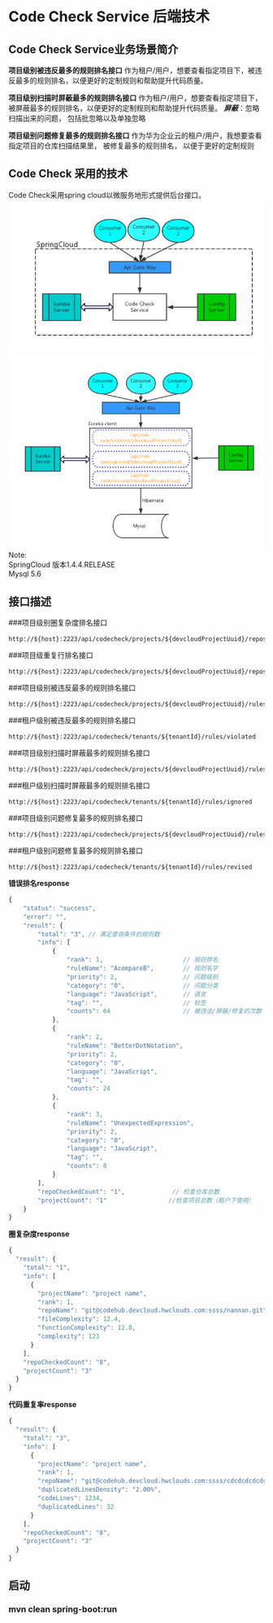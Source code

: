 # Code Check Service 后端技术
## Code Check Service业务场景简介
**项目级别被违反最多的规则排名接口**
作为租户/用户，想要查看指定项目下，被违反最多的规则排名，以便更好的定制规则和帮助提升代码质量。

**项目级别扫描时屏蔽最多的规则排名接口**
作为租户/用户，想要查看指定项目下，被屏蔽最多的规则排名，以便更好的定制规则和帮助提升代码质量。
***屏蔽***：忽略扫描出来的问题， 包括批忽略以及单独忽略

**项目级别问题修复最多的规则排名接口**
作为华为企业云的租户/用户，我想要查看指定项目的仓库扫描结果里， 被修复最多的规则排名， 以便于更好的定制规则

## Code Check 采用的技术
Code Check采用spring cloud以微服务地形式提供后台接口。
![](readme/codecheck-overview.png)

![](readme/codecheck-detail.png)
<br>
Note: <br>
SpringCloud 版本1.4.4.RELEASE <br>
Mysql 5.6

## 接口描述

###项目级别圈复杂度排名接口
```
http://${host}:2223/api/codecheck/projects/${devcloudProjectUuid}/repos/complexity
```
###项目级重复行排名接口
```
http://${host}:2223/api/codecheck/projects/${devcloudProjectUuid}/repos/duplicatedLine
```
###项目级别被违反最多的规则排名接口
```
http://${host}:2223/api/codecheck/projects/${devcloudProjectUuid}/rules/violated
```
###租户级别被违反最多的规则排名接口
```
http://${host}:2223/api/codecheck/tenants/${tenantId}/rules/violated
```
###项目级别扫描时屏蔽最多的规则排名接口
```
http://${host}:2223/api/codecheck/projects/${devcloudProjectUuid}/rules/ignored
```
###租户级别扫描时屏蔽最多的规则排名接口
```
http://${host}:2223/api/codecheck/tenants/${tenantId}/rules/ignored
```
###项目级别问题修复最多的规则排名接口
```
http://${host}:2223/api/codecheck/projects/${devcloudProjectUuid}/rules/revised
```
###租户级别问题修复最多的规则排名接口
```
http://${host}:2223/api/codecheck/tenants/${tenantId}/rules/revised
```
**错误排名response**

```javascript
{
    "status": "success",
    "error": "",
    "result": {
        "total": "3", // 满足查询条件的规则数
        "info": [
            {
                "rank": 1,                      // 规则排名
                "ruleName": "AcompareB",        // 规则名字
                "priority": 2,                  // 问题级别
                "category": "0",                // 问题分类
                "language": "JavaScript",       // 语言
                "tag": "",                      // 标签
                "counts": 64                    // 被违法/屏蔽/修复的次数
            },
            {
                "rank": 2,
                "ruleName": "BetterDotNotation",
                "priority": 2,
                "category": "0",
                "language": "JavaScript",
                "tag": "",
                "counts": 24
            },
            {
                "rank": 3,
                "ruleName": "UnexpectedExpression",
                "priority": 2,
                "category": "0",
                "language": "JavaScript",
                "tag": "",
                "counts": 8
            }
        ],
        "repoCheckedCount": "1",             // 检查仓库总数
        "projectCount": "1"                 //检查项目总数（租户下使用）
    }
}
```
**圈复杂度response**

```javascript
{
  "result": {
    "total": "1",
    "info": [
      {
        "projectName": "project name",
        "rank": 1,
        "repoName": "git@codehub.devcloud.hwclouds.com:ssss/nannan.git",
        "fileComplexity": 12.4,
        "functionComplexity": 12.8,
        "complexity": 123
      }
    ],
    "repoCheckedCount": "8",
    "projectCount": "3"
  }
}
```

**代码重复率response**

```javascript
{
  "result": {
    "total": "3",
    "info": [
      {
        "projectName": "project name",
        "rank": 1,
        "repoName": "git@codehub.devcloud.hwclouds.com:ssss/cdcdcdcdcdcd.git",
        "duplicatedLinesDensity": "2.00%",
        "codeLines": 1234,
        "duplicatedLines": 32
      }
    ],
    "repoCheckedCount": "8",
    "projectCount": "3"
  }
}
```
## 启动
### mvn clean spring-boot:run
